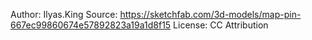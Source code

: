 Author: Ilyas.King
Source: https://sketchfab.com/3d-models/map-pin-667ec99860674e57892823a19a1d8f15
License: CC Attribution